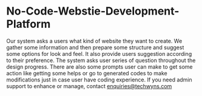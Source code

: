 # No-Code-Webstie-Development-Platform
Our system asks a users what kind of website they want to create. 
We gather some information and then prepare some structure and suggest some options for look and feel.
It also provide users suggestion according to their preference. 
The system asks user series of question throughout the design progress. 
There are also some prompts user can make to get some action like getting some helps or go to generated codes to make modifications just in case user have coding experience. 
If you need admin support to enhance or manage, contact enquiries@techwyns.com 
